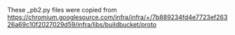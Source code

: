 These _pb2.py files were copied from
https://chromium.googlesource.com/infra/infra/+/7b889234fd4e7723ef26326a69c10f2027029d59/infra/libs/buildbucket/proto
